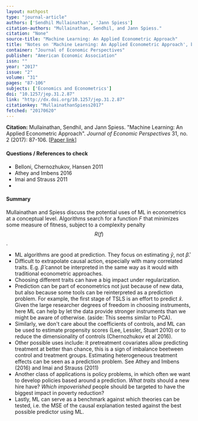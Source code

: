```yaml
---
layout: mathpost
type: "journal-article"
authors: ['Sendhil Mullainathan', 'Jann Spiess']
citation-authors: "Mullainathan, Sendhil, and Jann Spiess."
citation: "None"
source-title: "Machine Learning: An Applied Econometric Approach"
title: "Notes on 'Machine Learning: An Applied Econometric Approach', by Sendhil Mullainathan, and Jann Spiess"
container: "Journal of Economic Perspectives"
publisher: "American Economic Association"
issn: ""
year: "2017"
issue: "2"
volume: "31"
pages: "87-106"
subjects: ['Economics and Econometrics']
doi: "10.1257/jep.31.2.87"
link: "http://dx.doi.org/10.1257/jep.31.2.87"
citationkey: "MullainathanSpiess2017"
fetched: "20170620"
---
```


**Citation:** Mullainathan, Sendhil, and Jann Spiess. "Machine Learning: An Applied Econometric Approach". *Journal of Economic Perspectives* 31, no. 2 (2017): 87-106. [[Paper link](http://dx.doi.org/10.1257/jep.31.2.87)]

#### Questions / References to check

* Belloni, Chernozhukov, Hansen 2011
* Athey and Imbens 2016
* Imai and Strauss 2011
*

#### Summary
Mullainathan and Spiess discuss the potential uses of ML in econometrics at a conceptual level. Algorithms search for a function $F$ that minimizes some measure of fitness, subject to a complexity penalty $$R(f)$$.

* ML algorithms are good at prediction. They focus on estimating $\hat{y}$, not $\hat{\beta}$.
* Difficult to extrapolate causal action, especially with many correlated traits. E.g. $\hat{\beta}$ cannot be interpreted in the same way as it would with traditional econometric approaches.
* Choosing different traits can have a big impact under regularization.
* Prediction can be part of econometrics not just because of new data, but also because some tools can be reinterpreted as a prediction problem. For example, the first stage of TSLS is an effort to predict $\hat{x}$. Given the large researcher degrees of freedom in choosing instruments, here ML can help by let the data provide stronger instruments than we might be aware of otherwise. (aside: This seems similar to PCA).
* Similarly, we don't care about the coefficients of controls, and ML can be used to estimate propensity scores (Lee, Lessler, Stuart 2010) or to reduce the dimensionality of controls (Chernozhukov et al 2016).
* Other possible uses include: it pretreatment covariates allow predicting treatment at better than chance, this is a sign of imbalance beetween control and treatment groups. Estimating heterogeneous treatment effects can be seen as a prediction problem. See Athey and Imbens (2016) and Imai and Strauss (2011)
* Another class of applications is policy problems, in which often we want to develop policies based around a prediction. *What traits* should a new hire have? *Which impoverished* people should be targeted to have the biggest impact in poverty reduction?
* Lastly, ML can serve as a benchmark against which theories can be tested, i.e. the MSE of the causal explanation tested against the best possible predictor using ML.
